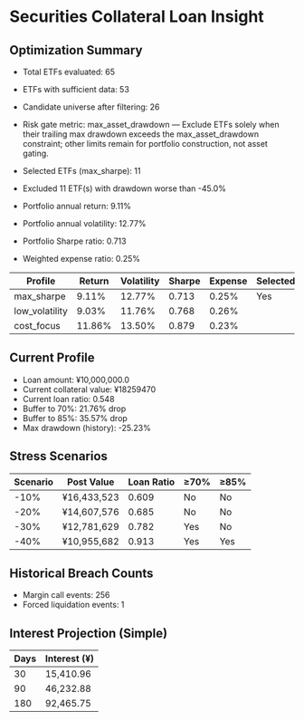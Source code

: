 # Securities Collateral Loan Insight

## Optimization Summary
- Total ETFs evaluated: 65
- ETFs with sufficient data: 53
- Candidate universe after filtering: 26
- Risk gate metric: max_asset_drawdown — Exclude ETFs solely when their trailing max drawdown exceeds the max_asset_drawdown constraint; other limits remain for portfolio construction, not asset gating.

- Selected ETFs (max_sharpe): 11
- Excluded 11 ETF(s) with drawdown worse than -45.0%
- Portfolio annual return: 9.11%
- Portfolio annual volatility: 12.77%
- Portfolio Sharpe ratio: 0.713
- Weighted expense ratio: 0.25%

| Profile | Return | Volatility | Sharpe | Expense | Selected |
| --- | --- | --- | --- | --- | --- |
| max_sharpe | 9.11% | 12.77% | 0.713 | 0.25% | Yes |
| low_volatility | 9.03% | 11.76% | 0.768 | 0.26% |  |
| cost_focus | 11.86% | 13.50% | 0.879 | 0.23% |  |

## Current Profile
- Loan amount: ¥10,000,000.0
- Current collateral value: ¥18259470
- Current loan ratio: 0.548
- Buffer to 70%: 21.76% drop
- Buffer to 85%: 35.57% drop
- Max drawdown (history): -25.23%

## Stress Scenarios
| Scenario | Post Value | Loan Ratio | ≥70% | ≥85% |
| --- | --- | --- | --- | --- |
| -10% | ¥16,433,523 | 0.609 | No | No |
| -20% | ¥14,607,576 | 0.685 | No | No |
| -30% | ¥12,781,629 | 0.782 | Yes | No |
| -40% | ¥10,955,682 | 0.913 | Yes | Yes |

## Historical Breach Counts
- Margin call events: 256
- Forced liquidation events: 1

## Interest Projection (Simple)
| Days | Interest (¥) |
| --- | --- |
| 30 | 15,410.96 |
| 90 | 46,232.88 |
| 180 | 92,465.75 |
